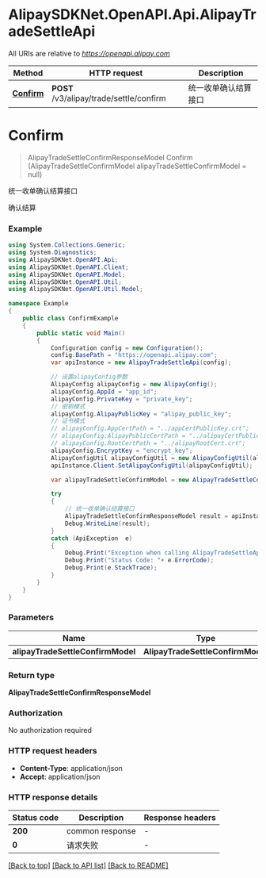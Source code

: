 # AlipaySDKNet.OpenAPI.Api.AlipayTradeSettleApi

All URIs are relative to *https://openapi.alipay.com*

Method | HTTP request | Description
------------- | ------------- | -------------
[**Confirm**](AlipayTradeSettleApi.md#confirm) | **POST** /v3/alipay/trade/settle/confirm | 统一收单确认结算接口


<a name="confirm"></a>
# **Confirm**
> AlipayTradeSettleConfirmResponseModel Confirm (AlipayTradeSettleConfirmModel alipayTradeSettleConfirmModel = null)

统一收单确认结算接口

确认结算

### Example
```csharp
using System.Collections.Generic;
using System.Diagnostics;
using AlipaySDKNet.OpenAPI.Api;
using AlipaySDKNet.OpenAPI.Client;
using AlipaySDKNet.OpenAPI.Model;
using AlipaySDKNet.OpenAPI.Util;
using AlipaySDKNet.OpenAPI.Util.Model;

namespace Example
{
    public class ConfirmExample
    {
        public static void Main()
        {
            Configuration config = new Configuration();
            config.BasePath = "https://openapi.alipay.com";
            var apiInstance = new AlipayTradeSettleApi(config);

            // 设置alipayConfig参数
            AlipayConfig alipayConfig = new AlipayConfig();
            alipayConfig.AppId = "app_id";
            alipayConfig.PrivateKey = "private_key";
            // 密钥模式
            alipayConfig.AlipayPublicKey = "alipay_public_key";
            // 证书模式
            // alipayConfig.AppCertPath = "../appCertPublicKey.crt";
            // alipayConfig.AlipayPublicCertPath = "../alipayCertPublicKey_RSA2.crt";
            // alipayConfig.RootCertPath = "../alipayRootCert.crt";
            alipayConfig.EncryptKey = "encrypt_key";
            AlipayConfigUtil alipayConfigUtil = new AlipayConfigUtil(alipayConfig);
            apiInstance.Client.SetAlipayConfigUtil(alipayConfigUtil);

            var alipayTradeSettleConfirmModel = new AlipayTradeSettleConfirmModel(); // AlipayTradeSettleConfirmModel |  (optional) 

            try
            {
                // 统一收单确认结算接口
                AlipayTradeSettleConfirmResponseModel result = apiInstance.Confirm(alipayTradeSettleConfirmModel);
                Debug.WriteLine(result);
            }
            catch (ApiException  e)
            {
                Debug.Print("Exception when calling AlipayTradeSettleApi.Confirm: " + e.Message );
                Debug.Print("Status Code: "+ e.ErrorCode);
                Debug.Print(e.StackTrace);
            }
        }
    }
}
```

### Parameters

Name | Type | Description  | Notes
------------- | ------------- | ------------- | -------------
 **alipayTradeSettleConfirmModel** | **AlipayTradeSettleConfirmModel**|  | [optional] 

### Return type

**AlipayTradeSettleConfirmResponseModel**

### Authorization

No authorization required

### HTTP request headers

 - **Content-Type**: application/json
 - **Accept**: application/json


### HTTP response details
| Status code | Description | Response headers |
|-------------|-------------|------------------|
| **200** | common response |  -  |
| **0** | 请求失败 |  -  |

[[Back to top]](#) [[Back to API list]](../README.md#documentation-for-api-endpoints) [[Back to README]](../README.md)

